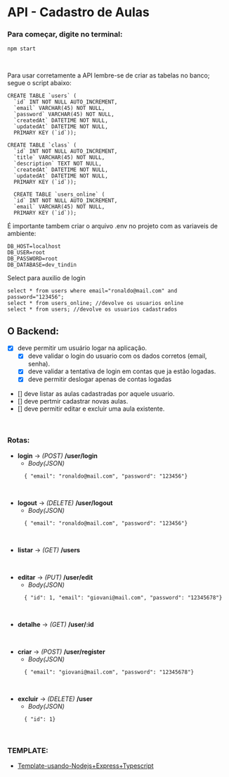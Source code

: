 # API - Cadastro de Aulas

### Para começar, digite no terminal:
 ``` 
npm start 
 ```

<br>

Para usar corretamente a API lembre-se de criar as tabelas no banco; segue o script abaixo:

```
CREATE TABLE `users` (
  `id` INT NOT NULL AUTO_INCREMENT,
  `email` VARCHAR(45) NOT NULL,
  `password` VARCHAR(45) NOT NULL,
  `createdAt` DATETIME NOT NULL,
  `updatedAt` DATETIME NOT NULL,
  PRIMARY KEY (`id`));
```

```
CREATE TABLE `class` (
  `id` INT NOT NULL AUTO_INCREMENT,
  `title` VARCHAR(45) NOT NULL,
  `description` TEXT NOT NULL,
  `createdAt` DATETIME NOT NULL,
  `updatedAt` DATETIME NOT NULL,
  PRIMARY KEY (`id`));
```

```
  CREATE TABLE `users_online` (
  `id` INT NOT NULL AUTO_INCREMENT,
  `email` VARCHAR(45) NOT NULL,
  PRIMARY KEY (`id`));
```

É importante tambem criar o arquivo .env no projeto com as variaveis de ambiente:
```
DB_HOST=localhost
DB_USER=root
DB_PASSWORD=root
DB_DATABASE=dev_tindin
```

Select para auxilio de login
```
select * from users where email="ronaldo@mail.com" and password="123456";
select * from users_online; //devolve os usuarios online
select * from users; //devolve os usuarios cadastrados
```

## **O Backend:**

- [x] deve permitir um usuário logar na aplicação.
  - [x] deve validar o login do usuario com os dados corretos (email, senha).
  - [x] deve validar a tentativa de login em contas que ja estão logadas.
  - [x] deve permitir deslogar apenas de contas logadas
- [] deve listar as aulas cadastradas por aquele usuario.
- [] deve pertmir cadastrar novas aulas.
- [] deve permitir editar e excluir uma aula existente.

<br>

### **Rotas:**

- **login** -> *(POST)* **/user/login**
  - *Body(JSON)*
  ```
    { "email": "ronaldo@mail.com", "password": "123456"}
  ``` 

<br>

- **logout** -> *(DELETE)* **/user/logout**
  - *Body(JSON)*
  ```
    { "email": "ronaldo@mail.com", "password": "123456"}
  ``` 

<br>

- **listar** -> *(GET)* **/users**

<br>

- **editar** -> *(PUT)* **/user/edit**
  - *Body(JSON)*
  ```
    { "id": 1, "email": "giovani@mail.com", "password": "12345678"}
  ``` 

<br>

- **detalhe** -> *(GET)* **/user/:id**

<br>

- **criar** -> *(POST)* **/user/register**
  - *Body(JSON)*
  ```
    { "email": "giovani@mail.com", "password": "12345678"}
  ``` 

<br>

- **excluir** -> *(DELETE)* **/user**
  - *Body(JSON)*
  ```
    { "id": 1}
  ``` 

<br>


### **TEMPLATE:**
- [Template-usando-Nodejs+Express+Typescript](https://github.com/fabiotindin/template-node-ts.git)
